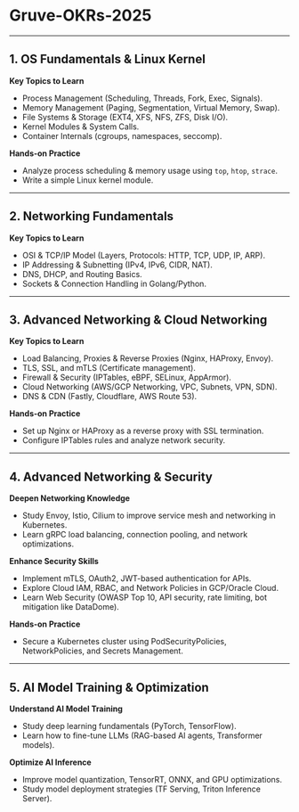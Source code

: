 # Gruve-OKRs-2025

---

## 1. OS Fundamentals & Linux Kernel

**Key Topics to Learn**
- Process Management (Scheduling, Threads, Fork, Exec, Signals).
- Memory Management (Paging, Segmentation, Virtual Memory, Swap).
- File Systems & Storage (EXT4, XFS, NFS, ZFS, Disk I/O).
- Kernel Modules & System Calls.
- Container Internals (cgroups, namespaces, seccomp).

**Hands-on Practice**
- Analyze process scheduling & memory usage using `top`, `htop`, `strace`.
- Write a simple Linux kernel module.

---

## 2. Networking Fundamentals

**Key Topics to Learn**
- OSI & TCP/IP Model (Layers, Protocols: HTTP, TCP, UDP, IP, ARP).
- IP Addressing & Subnetting (IPv4, IPv6, CIDR, NAT).
- DNS, DHCP, and Routing Basics.
- Sockets & Connection Handling in Golang/Python.

---

## 3. Advanced Networking & Cloud Networking

**Key Topics to Learn**
- Load Balancing, Proxies & Reverse Proxies (Nginx, HAProxy, Envoy).
- TLS, SSL, and mTLS (Certificate management).
- Firewall & Security (IPTables, eBPF, SELinux, AppArmor).
- Cloud Networking (AWS/GCP Networking, VPC, Subnets, VPN, SDN).
- DNS & CDN (Fastly, Cloudflare, AWS Route 53).

**Hands-on Practice**
- Set up Nginx or HAProxy as a reverse proxy with SSL termination.
- Configure IPTables rules and analyze network security.

---

## 4. Advanced Networking & Security

**Deepen Networking Knowledge**
- Study Envoy, Istio, Cilium to improve service mesh and networking in Kubernetes.
- Learn gRPC load balancing, connection pooling, and network optimizations.

**Enhance Security Skills**
- Implement mTLS, OAuth2, JWT-based authentication for APIs.
- Explore Cloud IAM, RBAC, and Network Policies in GCP/Oracle Cloud.
- Learn Web Security (OWASP Top 10, API security, rate limiting, bot mitigation like DataDome).

**Hands-on Practice**
- Secure a Kubernetes cluster using PodSecurityPolicies, NetworkPolicies, and Secrets Management.

---

## 5. AI Model Training & Optimization

**Understand AI Model Training**
- Study deep learning fundamentals (PyTorch, TensorFlow).
- Learn how to fine-tune LLMs (RAG-based AI agents, Transformer models).

**Optimize AI Inference**
- Improve model quantization, TensorRT, ONNX, and GPU optimizations.
- Study model deployment strategies (TF Serving, Triton Inference Server).

